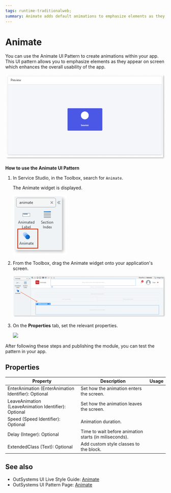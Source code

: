 ```yaml
---
tags: runtime-traditionalweb; 
summary: Animate adds default animations to emphasize elements as they appear on the screen.
---
```


# Animate

You can use the Animate UI Pattern to create animations within your app. This UI pattern allows you to emphasize elements as they appear on screen which enhances the overall usability of the app. 

![](<images/animate-image-10.png>)

**How to use the Animate UI Pattern**

1. In Service Studio, in the Toolbox, search for `Animate`. 

    The Animate widget is displayed.

    ![](<images/animate-image-11.png>)


1. From the Toolbox, drag the Animate widget onto your application's screen.     

    ![](<images/animate-image-1.png>)

1. On the **Properties** tab, set the relevant properties.

    ![](<images/animate-image-2.png>)

After following these steps and publishing the module, you can test the pattern in your app.

## Properties

| **Property** |  **Description** |  **Usage** | 
|---|---|---|
| EnterAnimation (EnterAnimation Identifier): Optional | Set how the animation enters the screen.| 
| LeaveAnimation (LeaveAnimation Identifier): Optional | Set how the animation leaves the screen.|
| Speed (Speed Identifier): Optional | Animation duration. | 
| Delay (Integer): Optional | Time to wait before animation starts (in miliseconds). | 
| ExtendedClass (Text): Optional  |  Add custom style classes to the block. | 



## See also

* OutSystems UI Live Style Guide: [Animate](https://outsystemsui.outsystems.com/WebStyleGuidePreview/Animate.aspx)
* OutSystems UI Pattern Page: [Animate](https://outsystemsui.outsystems.com/OutSystemsUIWebsite/PatternDetail?PatternId=5)
